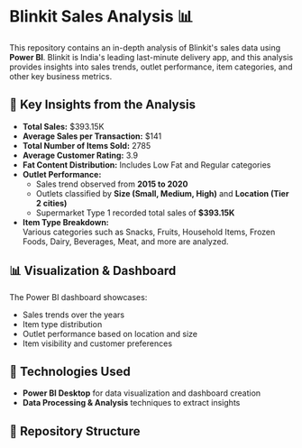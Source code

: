 # Blinkit Sales Analysis 📊

This repository contains an in-depth analysis of Blinkit's sales data using **Power BI**. Blinkit is India's leading last-minute delivery app, and this analysis provides insights into sales trends, outlet performance, item categories, and other key business metrics.

## 📌 Key Insights from the Analysis

- **Total Sales:** $393.15K
- **Average Sales per Transaction:** $141
- **Total Number of Items Sold:** 2785
- **Average Customer Rating:** 3.9
- **Fat Content Distribution:** Includes Low Fat and Regular categories
- **Outlet Performance:**
  - Sales trend observed from **2015 to 2020**
  - Outlets classified by **Size (Small, Medium, High)** and **Location (Tier 2 cities)**
  - Supermarket Type 1 recorded total sales of **$393.15K**
- **Item Type Breakdown:**  
  Various categories such as Snacks, Fruits, Household Items, Frozen Foods, Dairy, Beverages, Meat, and more are analyzed.

## 📊 Visualization & Dashboard
The Power BI dashboard showcases:
- Sales trends over the years
- Item type distribution
- Outlet performance based on location and size
- Item visibility and customer preferences

## 🔧 Technologies Used
- **Power BI Desktop** for data visualization and dashboard creation
- **Data Processing & Analysis** techniques to extract insights

## 📂 Repository Structure
